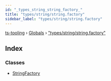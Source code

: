 ```yaml
---
id: "_types_string_string_factory_"
title: "types/string/string.factory"
sidebar_label: "types/string/string.factory"
---
```


[ts-tooling](../index.md) › [Globals](../globals.md) › ["types/string/string.factory"](_types_string_string_factory_.md)

## Index

### Classes

* [StringFactory](../classes/_types_string_string_factory_.stringfactory.md)
